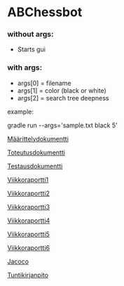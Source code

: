 # ABChessbot

### without args:

* Starts gui

### with args:

* args[0] = filename
* args[1] = color (black or white)
* args[2] = search tree deepness

example:

gradle run --args='sample.txt black 5'

[Määrittelydokumentti](https://github.com/lahdeero/ABChessbot/blob/master/dokumentaatio/Maarittelydokumentti.md)

[Toteutusdokumentti](https://github.com/lahdeero/ABChessbot/blob/master/dokumentaatio/Toteutusdokumentti.md)

[Testausdokumentti](https://github.com/lahdeero/ABChessbot/blob/master/dokumentaatio/Testausdokumentti.md)

[Viikkoraportti1](https://github.com/lahdeero/ABChessbot/blob/master/dokumentaatio/Viikkoraportti1.md)

[Viikkoraportti2](https://github.com/lahdeero/ABChessbot/blob/master/dokumentaatio/Viikkoraportti2.md)

[Viikkoraportti3](https://github.com/lahdeero/ABChessbot/blob/master/dokumentaatio/Viikkoraportti3.md)

[Viikkoraportti4](https://github.com/lahdeero/ABChessbot/blob/master/dokumentaatio/Viikkoraportti4.md)

[Viikkoraportti5](https://github.com/lahdeero/ABChessbot/blob/master/dokumentaatio/Viikkoraportti5.md)

[Viikkoraportti6](https://github.com/lahdeero/ABChessbot/blob/master/dokumentaatio/Viikkoraportti6.md)

[Jacoco](https://github.com/lahdeero/ABChessbot/blob/master/dokumentaatio/jacoco/test/html)

[Tuntikirjanpito](https://github.com/lahdeero/ABChessbot/blob/master/dokumentaatio/Tuntikirjanpito.md)

